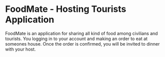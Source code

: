 FoodMate - Hosting Tourists Application
==========
FoodMate is an application for sharing all kind of food among civilians and tourists. 
You logging in to your account and making an order to eat at someones house.
Once the order is confirmed, you will be invited to dinner with your host.
